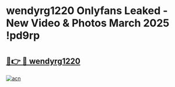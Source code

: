# wendyrg1220 Onlyfans Leaked - New Video & Photos March 2025 !pd9rp

# <h2><a href="https://79u2l2.iuczelnia.edu.pl?title=wendyrg1220&ref=pd9rp">🔗👉 🔴 wendyrg1220</a></h2>

[![acn](https://github.com/user-attachments/assets/0f9c940e-d8b0-45ae-aac7-cd30a18b3e1c)](https://79u2l2.iuczelnia.edu.pl?title=wendyrg1220&ref=pd9rp)


